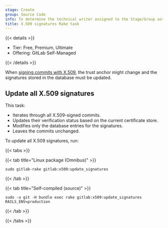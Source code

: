```yaml
---
stage: Create
group: Source Code
info: To determine the technical writer assigned to the Stage/Group associated with this page, see https://handbook.gitlab.com/handbook/product/ux/technical-writing/#assignments
title: X.509 signatures Rake task
---
```


{{< details >}}

- Tier: Free, Premium, Ultimate
- Offering: GitLab Self-Managed

{{< /details >}}

When [signing commits with X.509](../user/project/repository/signed_commits/x509.md),
the trust anchor might change and the signatures stored in the database must be updated.

## Update all X.509 signatures

This task:

- Iterates through all X.509-signed commits.
- Updates their verification status based on the current certificate store.
- Modifies only the database entries for the signatures.
- Leaves the commits unchanged.

To update all X.509 signatures, run:

{{< tabs >}}

{{< tab title="Linux package (Omnibus)" >}}

```shell
sudo gitlab-rake gitlab:x509:update_signatures
```

{{< /tab >}}

{{< tab title="Self-compiled (source)" >}}

```shell
sudo -u git -H bundle exec rake gitlab:x509:update_signatures RAILS_ENV=production
```

{{< /tab >}}

{{< /tabs >}}
